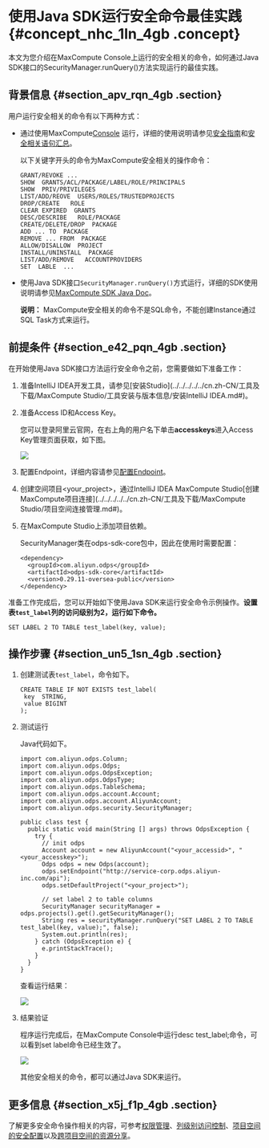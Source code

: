 # 使用Java SDK运行安全命令最佳实践 {#concept_nhc_1ln_4gb .concept}

本文为您介绍在MaxCompute Console上运行的安全相关的命令，如何通过Java SDK接口的SecurityManager.runQuery\(\)方法实现运行的最佳实践。

## 背景信息 {#section_apv_rqn_4gb .section}

用户运行安全相关的命令有以下两种方式：

-   通过使用MaxCompute[Console](../../../../../cn.zh-CN/工具及下载/客户端.md#) 运行，详细的使用说明请参见[安全指南](../../../../../cn.zh-CN/安全指南/安全功能详解/目标用户.md#)和[安全相关语句汇总](../../../../../cn.zh-CN/安全指南/安全功能详解/项目空间的安全配置.md#)。

    以下关键字开头的命令为MaxCompute安全相关的操作命令：

    ```language-sql
    GRANT/REVOKE ...
    SHOW  GRANTS/ACL/PACKAGE/LABEL/ROLE/PRINCIPALS
    SHOW  PRIV/PRIVILEGES
    LIST/ADD/REOVE  USERS/ROLES/TRUSTEDPROJECTS
    DROP/CREATE   ROLE
    CLEAR EXPIRED  GRANTS
    DESC/DESCRIBE   ROLE/PACKAGE
    CREATE/DELETE/DROP  PACKAGE
    ADD ... TO  PACKAGE
    REMOVE ... FROM  PACKAGE
    ALLOW/DISALLOW  PROJECT
    INSTALL/UNINSTALL  PACKAGE
    LIST/ADD/REMOVE   ACCOUNTPROVIDERS
    SET  LABLE  ...
    ```

-   使用Java SDK接口`SecurityManager.runQuery()`方式运行，详细的SDK使用说明请参见[MaxCompute SDK Java Doc](http://www.javadoc.io/doc/com.aliyun.odps/odps-sdk-core/0.29.11-oversea-public?spm=a2c4e.11153940.blogcont686985.22.57a97573bI8DuQ&file=0.29.11-oversea-public)。

    **说明：** MaxCompute安全相关的命令不是SQL命令，不能创建Instance通过SQL Task方式来运行。


## 前提条件 {#section_e42_pqn_4gb .section}

在开始使用Java SDK接口方法运行安全命令之前，您需要做如下准备工作：

1.  准备IntelliJ IDEA开发工具，请参见[安装Studio](../../../../../cn.zh-CN/工具及下载/MaxCompute Studio/工具安装与版本信息/安装IntelliJ IDEA.md#)。
2.  准备Access ID和Access Key。

    您可以登录阿里云官网，在右上角的用户名下单击**accesskeys**进入Access Key管理页面获取，如下图。

    ![](http://static-aliyun-doc.oss-cn-hangzhou.aliyuncs.com/assets/img/120378/154864726638210_zh-CN.png)

3.  配置Endpoint，详细内容请参见[配置Endpoint](../../../../../cn.zh-CN/准备工作/配置Endpoint.md#)。
4.  创建空间项目<your\_project\>，通过IntelliJ IDEA MaxCompute Studio[创建MaxCompute项目连接](../../../../../cn.zh-CN/工具及下载/MaxCompute Studio/项目空间连接管理.md#)。
5.  在MaxCompute Studio上添加项目依赖。

    SecurityManager类在odps-sdk-core包中，因此在使用时需要配置：

    ```language-xml
    <dependency>
      <groupId>com.aliyun.odps</groupId>
      <artifactId>odps-sdk-core</artifactId>
      <version>0.29.11-oversea-public</version>
    </dependency>
    ```


准备工作完成后，您可以开始如下使用Java SDK来运行安全命令示例操作。**设置表`test_label`列的访问级别为2，运行如下命令。**

```
SET LABEL 2 TO TABLE test_label(key, value);
```

## 操作步骤 {#section_un5_1sn_4gb .section}

1.  创建测试表`test_label`，命令如下。

    ```
    CREATE TABLE IF NOT EXISTS test_label(
     key  STRING,
     value BIGINT
    );
    ```

2.  测试运行

    Java代码如下。

    ```language-java
    import com.aliyun.odps.Column;
    import com.aliyun.odps.Odps;
    import com.aliyun.odps.OdpsException;
    import com.aliyun.odps.OdpsType;
    import com.aliyun.odps.TableSchema;
    import com.aliyun.odps.account.Account;
    import com.aliyun.odps.account.AliyunAccount;
    import com.aliyun.odps.security.SecurityManager;
    
    public class test {
      public static void main(String [] args) throws OdpsException {
        try {
          // init odps
          Account account = new AliyunAccount("<your_accessid>", "<your_accesskey>");
          Odps odps = new Odps(account);
          odps.setEndpoint("http://service-corp.odps.aliyun-inc.com/api");
          odps.setDefaultProject("<your_project>");
    
          // set label 2 to table columns
          SecurityManager securityManager = odps.projects().get().getSecurityManager();
          String res = securityManager.runQuery("SET LABEL 2 TO TABLE test_label(key, value);", false);
          System.out.println(res);
        } catch (OdpsException e) {
          e.printStackTrace();
        }
      }
    }
    ```

    查看运行结果：

    ![](http://static-aliyun-doc.oss-cn-hangzhou.aliyuncs.com/assets/img/120378/154864726638175_zh-CN.png)

3.  结果验证

    程序运行完成后，在MaxCompute Console中运行desc test\_label;命令，可以看到set label命令已经生效了。

    ![](http://static-aliyun-doc.oss-cn-hangzhou.aliyuncs.com/assets/img/120378/154864726638189_zh-CN.png)

    其他安全相关的命令，都可以通过Java SDK来运行。


## 更多信息 {#section_x5j_f1p_4gb .section}

了解更多安全命令操作相关的内容，可参考[权限管理](../../../../../cn.zh-CN/安全指南/安全功能详解/用户及授权管理/授权.md#)、[列级别访问控制](../../../../../cn.zh-CN/安全指南/安全功能详解/列级别访问控制.md#)、[项目空间的安全配置](../../../../../cn.zh-CN/安全指南/安全功能详解/项目空间的安全配置.md#)以及[跨项目空间的资源分享](../../../../../cn.zh-CN/安全指南/安全功能详解/跨项目空间的资源分享/基于Package的跨项目空间的资源分享.md#)。

